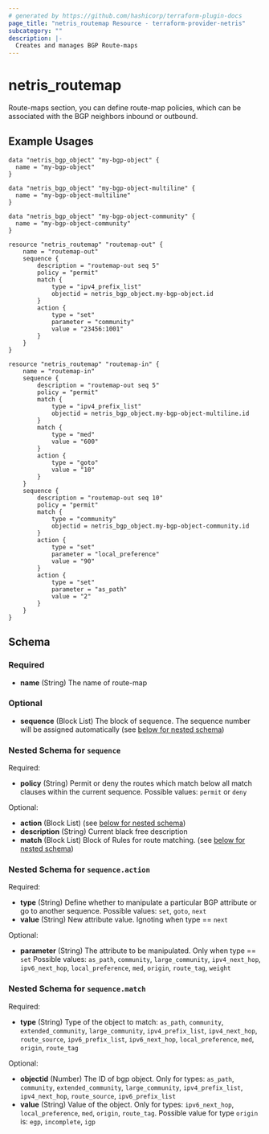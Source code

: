 ```yaml
---
# generated by https://github.com/hashicorp/terraform-plugin-docs
page_title: "netris_routemap Resource - terraform-provider-netris"
subcategory: ""
description: |-
  Creates and manages BGP Route-maps
---
```


# netris_routemap

Route-maps section, you can define route-map policies, which can be associated with the BGP neighbors inbound or outbound.

## Example Usages

```hcl
data "netris_bgp_object" "my-bgp-object" {
  name = "my-bgp-object"
}

data "netris_bgp_object" "my-bgp-object-multiline" {
  name = "my-bgp-object-multiline"
}

data "netris_bgp_object" "my-bgp-object-community" {
  name = "my-bgp-object-community"
}

resource "netris_routemap" "routemap-out" {
    name = "routemap-out"
    sequence {
        description = "routemap-out seq 5"
        policy = "permit"
        match {
            type = "ipv4_prefix_list"
            objectid = netris_bgp_object.my-bgp-object.id
        }
        action {
            type = "set"
            parameter = "community"
            value = "23456:1001"
        }
    }
}

resource "netris_routemap" "routemap-in" {
    name = "routemap-in"
    sequence {
        description = "routemap-out seq 5"
        policy = "permit"
        match {
            type = "ipv4_prefix_list"
            objectid = netris_bgp_object.my-bgp-object-multiline.id
        }
        match {
            type = "med"
            value = "600"
        }
        action {
            type = "goto"
            value = "10"
        }
    }
    sequence {
        description = "routemap-out seq 10"
        policy = "permit"
        match {
            type = "community"
            objectid = netris_bgp_object.my-bgp-object-community.id
        }
        action {
            type = "set"
            parameter = "local_preference"
            value = "90"
        }
        action {
            type = "set"
            parameter = "as_path"
            value = "2"
        }
    }
}

```


<!-- schema generated by tfplugindocs -->
## Schema

### Required

- **name** (String) The name of route-map

### Optional

- **sequence** (Block List) The block of sequence. The sequence number will be assigned automatically (see [below for nested schema](#nestedblock--sequence))

<a id="nestedblock--sequence"></a>
### Nested Schema for `sequence`

Required:

- **policy** (String) Permit or deny the routes which match below all match clauses within the current sequence. Possible values: `permit` or `deny`

Optional:

- **action** (Block List) (see [below for nested schema](#nestedblock--sequence--action))
- **description** (String) Current black free description
- **match** (Block List) Block of Rules for route matching. (see [below for nested schema](#nestedblock--sequence--match))

<a id="nestedblock--sequence--action"></a>
### Nested Schema for `sequence.action`

Required:

- **type** (String) Define whether to manipulate a particular BGP attribute or go to another sequence. Possible values: `set`, `goto`, `next`
- **value** (String) New attribute value. Ignoting when type == `next`

Optional:

- **parameter** (String) The attribute to be manipulated. Only when type == `set` Possible values: `as_path`, `community`, `large_community`, `ipv4_next_hop`, `ipv6_next_hop`, `local_preference`, `med`, `origin`, `route_tag`, `weight`


<a id="nestedblock--sequence--match"></a>
### Nested Schema for `sequence.match`

Required:

- **type** (String) Type of the object to match: `as_path`, `community`, `extended_community`, `large_community`, `ipv4_prefix_list`, `ipv4_next_hop`, `route_source`, `ipv6_prefix_list`, `ipv6_next_hop`, `local_preference`, `med`, `origin`, `route_tag`

Optional:

- **objectid** (Number) The ID of bgp object. Only for types: `as_path`, `community`, `extended_community`, `large_community`, `ipv4_prefix_list`, `ipv4_next_hop`, `route_source`, `ipv6_prefix_list`
- **value** (String) Value of the object. Only for types: `ipv6_next_hop`, `local_preference`, `med`, `origin`, `route_tag`. Possible value for type `origin` is: `egp`, `incomplete`, `igp`


